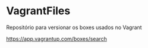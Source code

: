 # VagrantFiles
Repositório para versionar os boxes usados no Vagrant

https://app.vagrantup.com/boxes/search
